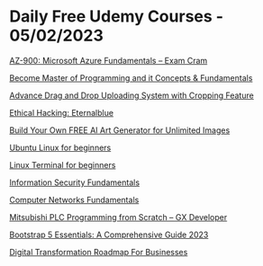 # Daily Free Udemy Courses - 05/02/2023

[AZ-900: Microsoft Azure Fundamentals – Exam Cram](https://www.udemy.com/course/az-900-microsoft-azure-fundamentals-exam-cram/?couponCode=FEB2023OFFER)
[Become Master of Programming and it Concepts & Fundamentals](https://www.udemy.com/course/become-master-of-programming-and-it-concepts-funtamentals/?couponCode=3E15C6EEEA55D23033F9)
[Advance Drag and Drop Uploading System with Cropping Feature](https://www.udemy.com/course/addvanced-drag-and-drop-uploader-and-cropping-system/?couponCode=9D9356124F0114B2B54E)
[Ethical Hacking: Eternalblue](https://www.udemy.com/course/ethical-hacking-eternalblue/?couponCode=ICECREAMBREAKFAST)
[Build Your Own FREE AI Art Generator for Unlimited Images](https://www.udemy.com/course/build-your-own-free-ai-art-generator/?couponCode=FREEART3)
[Ubuntu Linux for beginners](https://www.udemy.com/course/ubuntu-linux-for-beginners/?couponCode=ICECREAMBREAKFAST)
[Linux Terminal for beginners](https://www.udemy.com/course/linux-terminal-for-beginners/?couponCode=ICECREAMBREAKFAST)
[Information Security Fundamentals](https://www.udemy.com/course/infosec-fundamentals/?couponCode=FEBRUARRY)
[Computer Networks Fundamentals](https://www.udemy.com/course/computer-networks-fundamentals/?couponCode=FEBRUARRY)
[Mitsubishi PLC Programming from Scratch – GX Developer](https://www.udemy.com/course/mitsubishi-plc-in-2hours/?couponCode=FREE-FEB-FIRST-WEEK)
[Bootstrap 5 Essentials: A Comprehensive Guide 2023](https://www.udemy.com/course/bootstrap-5-beginner-to-advance-with-responsive-website-design/?couponCode=LEARN-BOOTSTRAP)
[Digital Transformation Roadmap For Businesses](https://www.udemy.com/course/digital-transformation-roadmap-for-businesses/?couponCode=2235125C35F87861A829)
